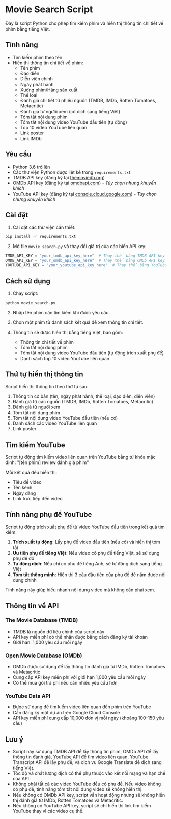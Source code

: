 # Movie Search Script

Đây là script Python cho phép tìm kiếm phim và hiển thị thông tin chi tiết về phim bằng tiếng Việt.

## Tính năng

- Tìm kiếm phim theo tên
- Hiển thị thông tin chi tiết về phim:
  - Tên phim
  - Đạo diễn
  - Diễn viên chính
  - Ngày phát hành
  - Xưởng phim/Hãng sản xuất
  - Thể loại
  - Đánh giá chi tiết từ nhiều nguồn (TMDB, IMDb, Rotten Tomatoes, Metacritic)
  - Đánh giá từ người xem (có dịch sang tiếng Việt)
  - Tóm tắt nội dung phim
  - Tóm tắt nội dung video YouTube đầu tiên (tự động)
  - Top 10 video YouTube liên quan
  - Link poster
  - Link IMDb

## Yêu cầu

- Python 3.6 trở lên
- Các thư viện Python được liệt kê trong `requirements.txt`
- TMDB API key (đăng ký tại [themoviedb.org](https://www.themoviedb.org/settings/api))
- OMDb API key (đăng ký tại [omdbapi.com](https://www.omdbapi.com/apikey.aspx)) - *Tùy chọn nhưng khuyến khích*
- YouTube API key (đăng ký tại [console.cloud.google.com](https://console.cloud.google.com/apis/library/youtube.googleapis.com)) - *Tùy chọn nhưng khuyến khích*

## Cài đặt

1. Cài đặt các thư viện cần thiết:

```bash
pip install -r requirements.txt
```

2. Mở file `movie_search.py` và thay đổi giá trị của các biến API key:

```python
TMDB_API_KEY = "your_tmdb_api_key_here"  # Thay thế bằng TMDB API key của bạn
OMDB_API_KEY = "your_omdb_api_key_here"  # Thay thế bằng OMDb API key của bạn
YOUTUBE_API_KEY = "your_youtube_api_key_here"  # Thay thế bằng YouTube API key của bạn
```

## Cách sử dụng

1. Chạy script:

```bash
python movie_search.py
```

2. Nhập tên phim cần tìm kiếm khi được yêu cầu.

3. Chọn một phim từ danh sách kết quả để xem thông tin chi tiết.

4. Thông tin sẽ được hiển thị bằng tiếng Việt, bao gồm:
   - Thông tin chi tiết về phim
   - Tóm tắt nội dung phim
   - Tóm tắt nội dung video YouTube đầu tiên (tự động trích xuất phụ đề)
   - Danh sách top 10 video YouTube liên quan

## Thứ tự hiển thị thông tin

Script hiển thị thông tin theo thứ tự sau:
1. Thông tin cơ bản (tên, ngày phát hành, thể loại, đạo diễn, diễn viên)
2. Đánh giá từ các nguồn (TMDB, IMDb, Rotten Tomatoes, Metacritic)
3. Đánh giá từ người xem
4. Tóm tắt nội dung phim
5. Tóm tắt nội dung video YouTube đầu tiên (nếu có)
6. Danh sách các video YouTube liên quan
7. Link poster

## Tìm kiếm YouTube

Script tự động tìm kiếm video liên quan trên YouTube bằng từ khóa mặc định: "[tên phim] review đánh giá phim"

Mỗi kết quả đều hiển thị:
- Tiêu đề video
- Tên kênh
- Ngày đăng
- Link trực tiếp đến video

## Tính năng phụ đề YouTube

Script tự động trích xuất phụ đề từ video YouTube đầu tiên trong kết quả tìm kiếm:

1. **Trích xuất tự động**: Lấy phụ đề video đầu tiên (nếu có) và hiển thị tóm tắt
2. **Ưu tiên phụ đề tiếng Việt**: Nếu video có phụ đề tiếng Việt, sẽ sử dụng phụ đề đó
3. **Tự động dịch**: Nếu chỉ có phụ đề tiếng Anh, sẽ tự động dịch sang tiếng Việt
4. **Tóm tắt thông minh**: Hiển thị 3 câu đầu tiên của phụ đề để nắm được nội dung chính

Tính năng này giúp hiểu nhanh nội dung video mà không cần phải xem.

## Thông tin về API

### The Movie Database (TMDB)
- TMDB là nguồn dữ liệu chính của script này
- API key miễn phí có thể nhận được bằng cách đăng ký tài khoản
- Giới hạn: 1,000 yêu cầu mỗi ngày

### Open Movie Database (OMDb)
- OMDb được sử dụng để lấy thông tin đánh giá từ IMDb, Rotten Tomatoes và Metacritic
- Cung cấp API key miễn phí với giới hạn 1,000 yêu cầu mỗi ngày
- Có thể mua gói trả phí nếu cần nhiều yêu cầu hơn

### YouTube Data API
- Được sử dụng để tìm kiếm video liên quan đến phim trên YouTube
- Cần đăng ký một dự án trên Google Cloud Console
- API key miễn phí cung cấp 10,000 đơn vị mỗi ngày (khoảng 100-150 yêu cầu)

## Lưu ý

- Script này sử dụng TMDB API để lấy thông tin phim, OMDb API để lấy thông tin đánh giá, YouTube API để tìm video liên quan, YouTube Transcript API để lấy phụ đề, và dịch vụ Google Translate để dịch sang tiếng Việt.
- Tốc độ và chất lượng dịch có thể phụ thuộc vào kết nối mạng và hạn chế của API.
- Không phải tất cả các video YouTube đều có phụ đề. Nếu video không có phụ đề, tính năng tóm tắt nội dung video sẽ không hiển thị.
- Nếu không có OMDb API key, script vẫn hoạt động nhưng sẽ không hiển thị đánh giá từ IMDb, Rotten Tomatoes và Metacritic.
- Nếu không có YouTube API key, script sẽ chỉ hiển thị link tìm kiếm YouTube thay vì các video cụ thể. 